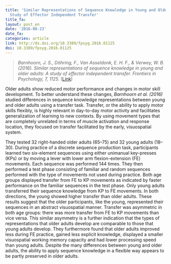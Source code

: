 ```yaml
---
title: 'Similar Representations of Sequence Knowledge in Young and Older Adults: A
  Study of Effector Independent Transfer'
title_fa: 
layout: post_en
date: '2016-08-23'
date_fa: 
categories: article
link: http://dx.doi.org/10.3389/fpsyg.2016.01125
doi: 10.3389/fpsyg.2016.01125
---
```


> *Barnhoorn, J. S., Döhring, F., Van Asseldonk, E. H. F., & Verwey, W. B. (2016). Similar representations of sequence knowledge in young and older adults: A study of effector independent transfer. Frontiers in Psychology, 7, 1125.* ([Link](http://dx.doi.org/10.3389/fpsyg.2016.01125))


Older adults show reduced motor performance and changes in motor skill development. To better understand these changes, *Barnhoorn et al. (2016)* studied differences in sequence knowledge representations between young and older adults using a transfer task. Transfer, or the ability to apply motor skills flexibly, is highly relevant in day-to-day motor activity and facilitates generalization of learning to new contexts. By using movement types that are completely unrelated in terms of muscle activation and response location, they focused on transfer facilitated by the early, visuospatial system.
<!--more-->


They tested 32 right-handed older adults (65–75) and 32 young adults (18–30). During practice of a discrete sequence production task, participants learned two six-element sequences using either unimanual key-presses (KPs) or by moving a lever with lower arm flexion-extension (FE) movements. Each sequence was performed 144 times. They then performed a test phase consisting of familiar and random sequences performed with the type of movements not used during practice. Both age groups displayed transfer from FE to KP movements as indicated by faster performance on the familiar sequences in the test phase. Only young adults transferred their sequence knowledge from KP to FE movements. In both directions, the young showed higher transfer than older adults. These results suggest that the older participants, like the young, represented their sequences in an abstract visuospatial manner. Transfer was asymmetric in both age groups: there was more transfer from FE to KP movements than vice versa. This similar asymmetry is a further indication that the types of representations that older adults develop are comparable to those that young adults develop. They furthermore found that older adults improved less during FE practice, gained less explicit knowledge, displayed a smaller visuospatial working memory capacity and had lower processing speed than young adults. Despite the many differences between young and older adults, the ability to apply sequence knowledge in a flexible way appears to be partly preserved in older adults.
